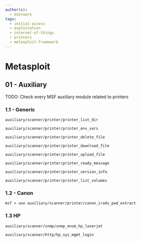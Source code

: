```yaml
---
author(s):
  - Userware
tags:
  - initial-access
  - exploitation
  - internet-of-things
  - printers
  - metasploit-framework
---
```

# Metasploit

## 01 - Auxiliary

TODO: Check every MSF auxiliary module related to printers

### 1.1 - Generic

```
auxiliary/scanner/printer/printer_list_dir

auxiliary/scanner/printer/printer_env_vars

auxiliary/scanner/printer/printer_delete_file

auxiliary/scanner/printer/printer_download_file

auxiliary/scanner/printer/printer_upload_file

auxiliary/scanner/printer/printer_ready_message

auxiliary/scanner/printer/printer_version_info

auxiliary/scanner/printer/printer_list_volumes
```

### 1.2 - Canon

```
msf > use auxiliary/scanner/printer/canon_iradv_pwd_extract
```

### 1.3 HP

```
auxiliary/scanner/snmp/snmp_enum_hp_laserjet

auxiliary/scanner/http/hp_sys_mgmt_login
```